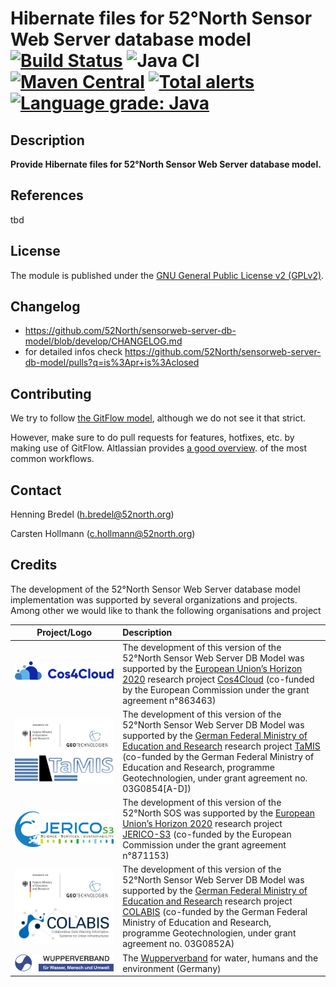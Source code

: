 # Hibernate files for 52°North Sensor Web Server database model [![Build Status](https://travis-ci.org/52North/sensorweb-server-db-model.svg)](https://travis-ci.org/52North/sensorweb-server-db-model) ![Java CI](https://github.com/52North/sensorweb-server-db-model/workflows/Java%20CI/badge.svg?branch=develop) [![Maven Central](https://img.shields.io/maven-central/v/org.n52.sensorweb-server.db-model/db-model-parent.svg)](https://search.maven.org/search?q=g:org.n52.sensorweb-server.db-model) [![Total alerts](https://img.shields.io/lgtm/alerts/g/52North/sensorweb-server-db-model.svg?logo=lgtm&logoWidth=18)](https://lgtm.com/projects/g/52North/sensorweb-server-db-model/alerts/) [![Language grade: Java](https://img.shields.io/lgtm/grade/java/g/52North/sensorweb-server-db-model.svg?logo=lgtm&logoWidth=18)](https://lgtm.com/projects/g/52North/sensorweb-server-db-model/context:java)

## Description

**Provide Hibernate files for 52°North Sensor Web Server database model.**

## References
tbd

## License

The module is published under the [GNU General Public License v2 (GPLv2)](http://www.gnu.org/licenses/gpl-2.0.html).

## Changelog
- https://github.com/52North/sensorweb-server-db-model/blob/develop/CHANGELOG.md
- for detailed infos check https://github.com/52North/sensorweb-server-db-model/pulls?q=is%3Apr+is%3Aclosed

## Contributing
We try to follow [the GitFlow model](http://nvie.com/posts/a-successful-git-branching-model/), although we do not see it that strict. 

However, make sure to do pull requests for features, hotfixes, etc. by making use of GitFlow. Altlassian provides [a good overview](https://www.atlassian.com/de/git/workflows#!workflow-gitflow). of the most common workflows.

## Contact
Henning Bredel (h.bredel@52north.org)

Carsten Hollmann (c.hollmann@52north.org)

## Credits

The development of the 52°North Sensor Web Server database model implementation was supported by several organizations and projects. Among other we would like to thank the following organisations and project

| Project/Logo | Description |
| :-------------: | :------------- |
| <a target="_blank" href="https://cos4cloud-eosc.eu/"><img alt="Cos4Cloud - Co-designed citizen observatories for the EOS-Cloud" align="middle" width="172" src="https://raw.githubusercontent.com/52North/sos/develop/spring/views/src/main/webapp/static/images/funding/cos4cloud.png" /></a> | The development of this version of the 52&deg;North Sensor Web Server DB Model was supported by the <a target="_blank" href="https://ec.europa.eu/programmes/horizon2020/">European Union’s Horizon 2020</a> research project <a target="_blank" href="https://cos4cloud-eosc.eu/">Cos4Cloud</a> (co-funded by the European Commission under the grant agreement n&deg;863463) |
| <a target="_blank" href="https://bmbf.de/"><img alt="BMBF" align="middle" width="172" src="https://raw.githubusercontent.com/52North/sos/develop/spring/views/src/main/webapp/static/images/funding/bmbf_logo_en.png"/></a><a target="_blank" href="http://tamis.kn.e-technik.tu-dortmund.de/"><img alt="TaMIS - Das Talsperren-Mess-Informations-System" align="middle"  src="https://raw.githubusercontent.com/52North/sos/develop/spring/views/src/main/webapp/static/images/funding/TaMIS_Logo_small.png"/></a> |  The development of this version of the 52&deg;North Sensor Web Server DB Model was supported by the <a target="_blank" href="https://www.bmbf.de/"> German Federal Ministry of Education and Research</a> research project <a target="_blank" href="http://tamis.kn.e-technik.tu-dortmund.de/">TaMIS</a> (co-funded by the German Federal Ministry of Education and Research, programme Geotechnologien, under grant agreement no. 03G0854[A-D]) |
| <a target="_blank" href="https://www.jerico-ri.eu/"><img alt="JERICO-S3 - Science - Services- Sustainability" align="middle" width="172" src="https://raw.githubusercontent.com/52North/sos/develop/spring/views/src/main/webapp/static/images/funding/jerico_s3.png" /></a> | The development of this version of the 52&deg;North SOS was supported by the <a target="_blank" href="https://ec.europa.eu/programmes/horizon2020/">European Union’s Horizon 2020</a> research project <a target="_blank" href="https://www.jerico-ri.eu/">JERICO-S3</a> (co-funded by the European Commission under the grant agreement n&deg;871153) |
| <a target="_blank" href="https://bmbf.de/"><img alt="BMBF" align="middle"  src="https://raw.githubusercontent.com/52North/sos/develop/spring/views/src/main/webapp/static/images/funding/bmbf_logo_en.png"/></a><a target="_blank" href="https://colabis.de/"><img alt="COLABIS - Collaborative Early Warning Information Systems for Urban Infrastructures" align="middle"  src="https://raw.githubusercontent.com/52North/sos/develop/spring/views/src/main/webapp/static/images/funding/colabis.png"/></a> | The development of this version of the 52&deg;North Sensor Web Server DB Model was supported by the <a target="_blank" href="https://www.bmbf.de"> German Federal Ministry of Education and Research</a> research project <a target="_blank" href="https://colabis.de/">COLABIS</a> (co-funded by the German Federal Ministry of Education and Research, programme Geotechnologien, under grant agreement no. 03G0852A) |
| <a target="_blank" href="http://www.wupperverband.de"><img alt="Wupperverband" align="middle" width="196" src="https://raw.githubusercontent.com/52North/sos/develop/spring/views/src/main/webapp/static/images/funding/logo_wv.jpg"/></a> | The <a target="_blank" href="http://www.wupperverband.de/">Wupperverband</a> for water, humans and the environment (Germany) |
